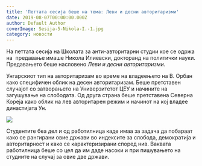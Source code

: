 ```yaml
---
title: 'Петтата сесија беше на тема: Леви и десни авторитаризми'
date: 2019-08-07T00:00:00.000Z
author: Default Author
coverImage: Sesija-5-Nikola-I.-1.jpg
category: новости
---
```


На петтата сесија на Школата за анти-авторитарни студии кое се одржа на  предавање имаше Никола Илиевски, докторанд на политички науки. Предавањето беше насловено _Леви и десни авторитаризми._

Унгарскиот тип на авторитаризам во време на владеењето на В. Орбан како специфичен облик на десен авторитаризам. Беше претставен случајот со затворањето на Универзитетот ЦЕУ и начините на загушување на слободата. Од друга страна беше претставена Северна Кореја како облик на лев авторитарен режим и начинот на кој владее династијата Ун.

![](http://libertaniabackup.local/wp-content/uploads/2019/08/Sesija-5-Nikola-I.-1.jpg)

Студентите беа дел и од работилница каде имаа за задача да побараат како се рангирани овие држави во индексите за слобода, демократија и авторитарност и како се карактеризирани според нив. Ваквата работилница беше со цел да им даде насоки и при пишувањето на студиите на случај за овие две држави.
